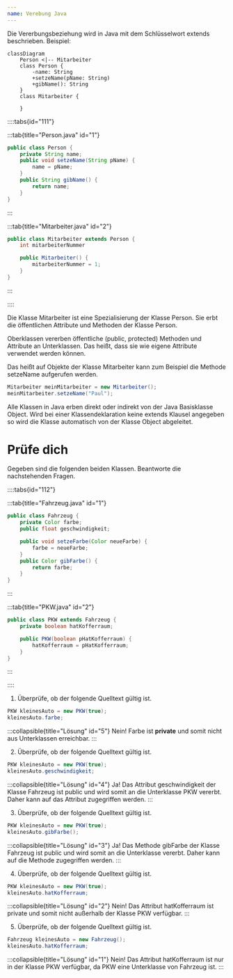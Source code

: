 ```yaml
---
name: Verebung Java
---
```


Die Vererbungsbeziehung wird in Java mit dem Schlüsselwort extends beschrieben. Beispiel:

```mermaid
classDiagram
    Person <|-- Mitarbeiter
    class Person {
        -name: String
        +setzeName(pName: String)
        +gibName(): String
    }
    class Mitarbeiter {

    }
```

::::tabs{id="111"}

:::tab{title="Person.java" id="1"}

```java
public class Person {
    private String name;
    public void setzeName(String pName) {
        name = pName;
    }
    public String gibName() {
        return name;
    }
}
```

:::

:::tab{title="Mitarbeiter.java" id="2"}

```java
public class Mitarbeiter extends Person {
    int mitarbeiterNummer

    public Mitarbeiter() {
        mitarbeiterNummer = 1;
    }
}
```

:::

::::



Die Klasse Mitarbeiter ist eine Spezialisierung der Klasse Person. Sie erbt die öffentlichen Attribute und Methoden der Klasse Person. 

Oberklassen vererben öffentliche (public, protected) Methoden und Attribute an Unterklassen. Das heißt, dass sie wie eigene Attribute verwendet werden können.

Das heißt auf Objekte der Klasse Mitarbeiter kann zum Beispiel die Methode setzeName aufgerufen werden.

```java
Mitarbeiter meinMitarbeiter = new Mitarbeiter();
meinMitarbeiter.setzeName("Paul");
```

Alle Klassen in Java erben direkt oder indirekt von der Java Basisklasse Object. Wird bei einer Klassendeklaration keine extends Klausel angegeben so wird die Klasse automatisch von der Klasse Object abgeleitet.

# Prüfe dich

Gegeben sind die folgenden beiden Klassen. Beantworte die nachstehenden Fragen.

::::tabs{id="112"}

:::tab{title="Fahrzeug.java" id="1"}

```java
public class Fahrzeug {
    private Color farbe;
    public float geschwindigkeit;

    public void setzeFarbe(Color neueFarbe) {
        farbe = neueFarbe;
    }
    public Color gibFarbe() {
        return farbe;
    }
}
```

:::

:::tab{title="PKW.java" id="2"}

```java
public class PKW extends Fahrzeug {
    private boolean hatKofferraum;

    public PKW(boolean pHatKofferraum) {
        hatKofferraum = pHatKofferraum;
    }
}
```

:::

::::

1. Überprüfe, ob der folgende Quelltext gültig ist.

```java
PKW kleinesAuto = new PKW(true);
kleinesAuto.farbe;
```

:::collapsible{title="Lösung" id="5"}
Nein! Farbe ist **private** und somit nicht aus Unterklassen erreichbar.
:::

2. Überprüfe, ob der folgende Quelltext gültig ist.

```java
PKW kleinesAuto = new PKW(true);
kleinesAuto.geschwindigkeit;
```

:::collapsible{title="Lösung" id="4"}
Ja! Das Attribut geschwindigkeit der Klasse Fahrzeug ist public und wird somit an die Unterklasse PKW vererbt. Daher kann auf das Attribut zugegriffen werden.
:::

3. Überprüfe, ob der folgende Quelltext gültig ist.

```java
PKW kleinesAuto = new PKW(true);
kleinesAuto.gibFarbe();
```

:::collapsible{title="Lösung" id="3"}
Ja! Das Methode gibFarbe der Klasse Fahrzeug ist public und wird somit an die Unterklasse vererbt. Daher kann auf die Methode zugegriffen werden.
:::

4. Überprüfe, ob der folgende Quelltext gültig ist.

```java
PKW kleinesAuto = new PKW(true);
kleinesAuto.hatKofferraum;
```

:::collapsible{title="Lösung" id="2"}
Nein! Das Attribut hatKofferraum ist private und somit nicht außerhalb der Klasse PKW verfügbar.
:::

5. Überprüfe, ob der folgende Quelltext gültig ist.

```java
Fahrzeug kleinesAuto = new Fahrzeug();
kleinesAuto.hatKofferraum;
```

:::collapsible{title="Lösung" id="1"}
Nein! Das Attribut hatKofferraum ist nur in der Klasse PKW verfügbar, da PKW eine Unterklasse von Fahrzeug ist. 
:::